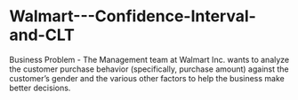 # Walmart---Confidence-Interval-and-CLT
Business Problem - The Management team at Walmart Inc. wants to analyze the customer purchase behavior (specifically, purchase amount) against the customer’s gender and the various other factors to help the business make better decisions.
